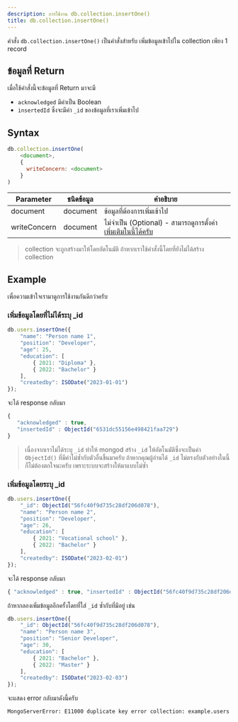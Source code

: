 ```yaml
---
description: การใช้งาน db.collection.insertOne()
title: db.collection.insertOne()
---
```


คำสั่ง `db.collection.insertOne()` เป็นคำสั่งสำหรับ เพิ่มข้อมูลเข้าไปใน collection เพียง 1 record

## ข้อมูลที่ Return

เมื่อใช้คำสั่งนี้จะข้อมูลที่ Return มาจะมี

- `acknowledged` มีค่าเป็น Boolean
- `insertedId` ซึ่งจะมีค่า `_id` ของข้อมูลที่เราเพิ่มเข้าไป

## Syntax

```javascript
db.collection.insertOne(
    <document>,
    {
      writeConcern: <document>
    }
)
```

| Parameter      | ชนิดข้อมูล     | คำอธิบาย               |
| -------------- | ----------- | --------------------- |
| document       | document    | ข้อมูลที่ต้องการเพิ่มเข้าไป   |
| writeConcern   | document    | ไม่จำเป็น (Optional) - สามารถดูการตั้งค่า[เพิ่มเติมในนี้ได้ครับ](https://www.mongodb.com/docs/manual/reference/write-concern/)     |

> collection จะถูกสร้างมาให้โดยอัตโนมัติ ถ้าหากเราใช้คำสั่งนี้โดยที่ยังไม่ได้สร้าง collection

## Example

เพื่อความเข้าใจเรามาดูการใช้งานกันดีกว่าครับ

### เพิ่มข้อมูลโดยที่ไม่ได้ระบุ _id

```javascript
db.users.insertOne({
    "name": "Person name 1",
    "position": "Developer",
    "age": 25,
    "education": [
        { 2021: "Diploma" },
        { 2022: "Bachelor" }
    ],
    "createdby": ISODate("2023-01-01")
});
```

จะได้ response กลับมา

```javascript
{
   "acknowledged" : true,
   "insertedId" : ObjectId("6531dc55156e498421faa729")
}
```

> เนื่องจากเราไม่ได้ระบุ `_id` ทำให้ mongod สร้าง `_id` ให้อัตโนมัติซึ่งจะเป็นค่า `ObjectId()` ที่มีค่าไม่ซ้ำกับตัวอื่นขึ้นมาครับ ถ้าหากคุณผู้อ่านได้ `_id` ไม่ตรงกับตัวอย่างในนี้ก็ไม่ต้องตกใจนะครับ เพราะระบบจะสร้างให้มาแบบไม่ซ้ำ

### เพิ่มข้อมูลโดยระบุ _id

```javascript
db.users.insertOne({
    "_id": ObjectId("56fc40f9d735c28df206d078"),
    "name": "Person name 2",
    "position": "Developer",
    "age": 26,
    "education": [
        { 2021: "Vocational school" },
        { 2022: "Bachelor" }
    ],
    "createdby": ISODate("2023-02-01")
});
```

จะได้ response กลับมา

```javascript
{ "acknowledged" : true, "insertedId" : ObjectId("56fc40f9d735c28df206d078") }
```

ถ้าหากลองเพิ่มข้อมูลอีกครั้งโดยที่ใส่ `_id` ซ้ำกับที่มีอยู่ เช่น

```javascript
db.users.insertOne({
    "_id": ObjectId("56fc40f9d735c28df206d078"),
    "name": "Person name 3",
    "position": "Senior Developer",
    "age": 30,
    "education": [
        { 2021: "Bachelor" },
        { 2022: "Master" }
    ],
    "createdby": ISODate("2023-02-03")
});
```

จะแสดง error กลับมาดังนี้ครับ

```html
MongoServerError: E11000 duplicate key error collection: example.users index: _id_ dup key: { _id: ObjectId('56fc40f9d735c28df206d078') }
```
